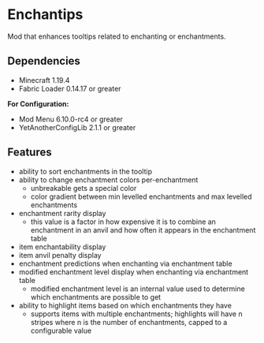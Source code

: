 # Enchantips
Mod that enhances tooltips related to enchanting or enchantments.

## Dependencies
+ Minecraft 1.19.4
+ Fabric Loader 0.14.17 or greater

**For Configuration:**
+ Mod Menu 6.10.0-rc4 or greater
+ YetAnotherConfigLib 2.1.1 or greater

## Features
+ ability to sort enchantments in the tooltip
+ ability to change enchantment colors per-enchantment
  + unbreakable gets a special color
  + color gradient between min levelled enchantments and max levelled enchantments
+ enchantment rarity display
  + this value is a factor in how expensive it is to combine an enchantment in an anvil and how often it appears in the enchantment table
+ item enchantability display
+ item anvil penalty display
+ enchantment predictions when enchanting via enchantment table
+ modified enchantment level display when enchanting via enchantment table
  + modified enchantment level is an internal value used to determine which enchantments are possible to get
+ ability to highlight items based on which enchantments they have
  + supports items with multiple enchantments; highlights will have n stripes where n is the number of enchantments, capped to a configurable value
